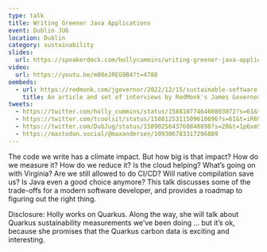 ```yaml
---
type: talk
title: Writing Greener Java Applications
event: Dublin JUG
location: Dublin
category: sustainability
slides:
  url: https://speakerdeck.com/hollycummins/writing-greener-java-applications
video:
  url: https://youtu.be/m80eJREG9B4?t=4788
oembeds:
  - url: https://redmonk.com/jgovernor/2022/12/15/sustainable-software-and-systems-efficiency-and-the-triple-win-policy-progress-and-modern-java-runtimes-like-quarkus/
    title: An article and set of interviews by RedMonk's James Governor
tweets: 
  - https://twitter.com/holly_cummins/status/1588107746460803072?s=61&t=iR69WdEqI_zBHP4x16j4vA
  - https://twitter.com/tcoolsit/status/1588125311509618696?s=61&t=iR69WdEqI_zBHP4x16j4vA
  - https://twitter.com/DubJug/status/1589025643760848898?s=20&t=1p6xm5UKCEpfKLOxb6MX5w
  - https://mastodon.social/@maxandersen/109306783317296889
---
```

The code we write has a climate impact. But how big is that impact? How do we measure it? How do we reduce it? Is the cloud helping? What’s going on with Virginia? Are we still allowed to do CI/CD? Will native compilation save us? Is Java even a good choice anymore? This talk discusses some of the trade-offs for a modern software developer, and provides a roadmap to figuring out the right thing.
       
Disclosure: Holly works on Quarkus. Along the way, she will talk about Quarkus sustainability measurements we’ve been doing … but it’s ok, because she promises that the Quarkus carbon data is exciting and interesting. 
       